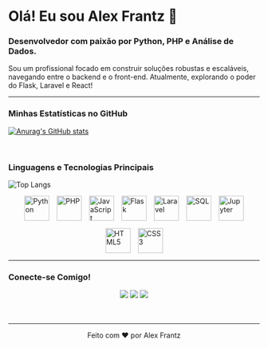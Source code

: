 # Olá! Eu sou Alex Frantz 👋

### Desenvolvedor com paixão por **Python**, **PHP** e **Análise de Dados**.

Sou um profissional focado em construir soluções robustas e escaláveis, navegando entre o backend e o front-end. Atualmente, explorando o poder do Flask, Laravel e React!

---

### Minhas Estatísticas no GitHub

[![Anurag's GitHub stats](https://github-readme-stats.vercel.app/api?username=motchFRANTZ&show_icons=true&theme=gruvbox_light&count_private=true)](https://github.com/motchFRANTZ/github-readme-stats)

<br>

### Linguagens e Tecnologias Principais

![Top Langs](https://github-readme-stats.vercel.app/api/top-langs/?username=motchFRANTZ&layout=compact&theme=gruvbox_light&langs_count=8)

<div style="display: flex; flex-wrap: wrap; gap: 15px; justify-content: center;">
  <img title="Python" width="50" height="50" src="https://cdn.jsdelivr.net/gh/devicons/devicon@latest/icons/python/python-original.svg" />
  <img title="PHP" width="50" height="50" src="https://cdn.jsdelivr.net/gh/devicons/devicon@latest/icons/php/php-original.svg" />
  <img title="JavaScript" width="50" height="50" src="https://cdn.jsdelivr.net/gh/devicons/devicons@latest/icons/javascript/javascript-original.svg" />
  <img title="Flask" width="50" height="50" src="https://cdn.jsdelivr.net/gh/devicons/devicon@latest/icons/flask/flask-original.svg" />
  <img title="Laravel" width="50" height="50" src="https://cdn.jsdelivr.net/gh/devicons/devicon@latest/icons/laravel/laravel-original.svg" />
  <img title="SQL" width="50" height="50" src="https://cdn.jsdelivr.net/gh/devicons/devicon@latest/icons/mysql/mysql-original.svg" />
  <img title="Jupyter" width="50" height="50" src="https://cdn.jsdelivr.net/gh/devicons/devicon@latest/icons/jupyter/jupyter-original.svg" />
  <img title="HTML5" width="50" height="50" src="https://cdn.jsdelivr.net/gh/devicons/devicon@latest/icons/html5/html5-original.svg" />
  <img title="CSS3" width="50" height="50" src="https://cdn.jsdelivr.net/gh/devicons/devicon@latest/icons/css3/css3-original.svg" />
</div>

---

### Conecte-se Comigo!

<div align="center">
  <a href="https://www.linkedin.com/in/alex-frantz-12108b260/" target="_blank"><img src="https://img.shields.io/badge/LinkedIn-0077B5?style=for-the-badge&logo=linkedin&logoColor=white"></a>
  <a href="https://www.instagram.com/alexfraantz/" target="_blank"><img src="https://img.shields.io/badge/Instagram-E4405F?style=for-the-badge&logo=instagram&logoColor=white"></a>
  <a href="mailto:alexgfrantz@gmail.com" target="_blank"><img src="https://img.shields.io/badge/Gmail-D14836?style=for-the-badge&logo=gmail&logoColor=white"></a>
</div>

<br>
<br>

---
<div align="center">
  Feito com ❤️ por Alex Frantz
</div>
